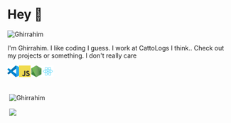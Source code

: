 # Hey 👋

<p align="left"> <img src="https://komarev.com/ghpvc/?username=Ghirrahim" alt="Ghirrahim" /> </p>


I'm Ghirrahim. I like coding I guess. I work at CattoLogs I think.. Check out my projects or something. I don't really care

<img align="left" alt="Visual Studio Code" width="26px" src="https://raw.githubusercontent.com/github/explore/80688e429a7d4ef2fca1e82350fe8e3517d3494d/topics/visual-studio-code/visual-studio-code.png" />
<img align="left" alt="JavaScript" width="26px" src="https://raw.githubusercontent.com/github/explore/80688e429a7d4ef2fca1e82350fe8e3517d3494d/topics/javascript/javascript.png" />
<img align="left" alt="Node.js" width="26px" src="https://raw.githubusercontent.com/github/explore/80688e429a7d4ef2fca1e82350fe8e3517d3494d/topics/nodejs/nodejs.png" />
<img align="left" alt="Reat.js" width="26px" src="https://raw.githubusercontent.com/github/explore/80688e429a7d4ef2fca1e82350fe8e3517d3494d/topics/react/react.png" />
<br />
<p>&nbsp;</p>
<p>&nbsp;<img align="center" src="https://github-readme-stats.vercel.app/api?username=Ghirrahim&show_icons=true&bg_color=30,e96443,904e95&title_color=fff&text_color=fff&count_private=true" alt="Ghirrahim" height="200"/></p>
<p>&nbsp;<img align="center" src="https://github-readme-stats.vercel.app/api/top-langs/?username=Ghirrahim&langs_count=8&bg_color=30,e96443,904e95&title_color=fff&text_color=fff&layout=compact&count_private=true" height="202"/>
<br />
